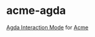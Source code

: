 # acme-agda
[Agda Interaction Mode](https://agda.readthedocs.io/en/v2.6.0.1/tools/emacs-mode.html) for [Acme](http://acme.cat-v.org/)